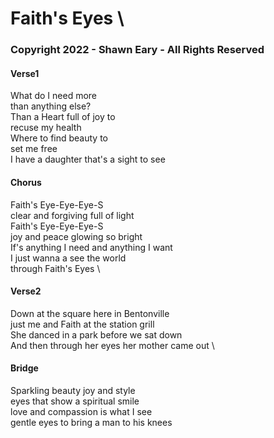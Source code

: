 # Faith's Eyes \
### Copyright 2022 - Shawn Eary - All Rights Reserved

#### Verse1
What do I need more \
than anything else? \
Than a Heart full of joy to  \
recuse my health \
Where to find beauty to \
set  me free \
I have a daughter that's a sight to see

#### Chorus
Faith's  Eye-Eye-Eye-S \
clear and forgiving full of light \
Faith's  Eye-Eye-Eye-S \
joy and peace glowing so bright \
If's anything I need and anything I want \
I just wanna a see the world  \
through Faith's Eyes \

#### Verse2
Down at the square here in Bentonville \
just me and Faith at the station grill \
She danced in a park before we sat down \
And then through her eyes her mother came out \

#### Bridge
Sparkling beauty joy and style \
eyes that show a spiritual smile \
love and compassion is what I see \
gentle eyes to bring a man to his knees
